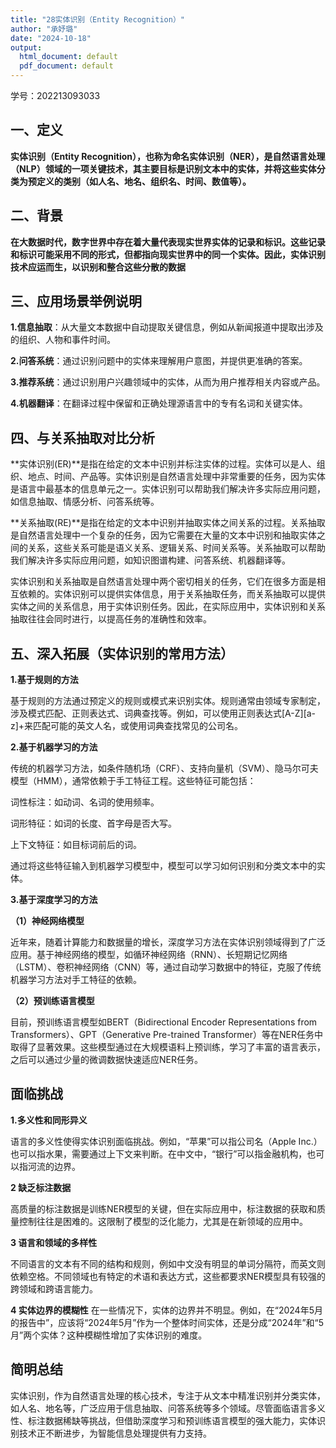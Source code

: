 ```yaml
---
title: "28实体识别（Entity Recognition）"
author: "承妤璐"
date: "2024-10-18"
output:
  html_document: default
  pdf_document: default
---
```

学号：202213093033


## 一、定义

**实体识别（Entity Recognition），也称为命名实体识别（NER），是自然语言处理（NLP）领域的一项关键技术，其主要目标是识别文本中的实体，并将这些实体分类为预定义的类别（如人名、地名、组织名、时间、数值等）。**

## 二、背景

**在大数据时代，数字世界中存在着大量代表现实世界实体的记录和标识。这些记录和标识可能采用不同的形式，但都指向现实世界中的同一个实体。因此，实体识别技术应运而生，以识别和整合这些分散的数据**

## 三、应用场景举例说明

**1.信息抽取**：从大量文本数据中自动提取关键信息，例如从新闻报道中提取出涉及的组织、人物和事件时间。

**2.问答系统**：通过识别问题中的实体来理解用户意图，并提供更准确的答案。

**3.推荐系统**：通过识别用户兴趣领域中的实体，从而为用户推荐相关内容或产品。

**4.机器翻译**：在翻译过程中保留和正确处理源语言中的专有名词和关键实体。

## 四、与关系抽取对比分析

**实体识别(ER)**是指在给定的文本中识别并标注实体的过程。实体可以是人、组织、地点、时间、产品等。实体识别是自然语言处理中非常重要的任务，因为实体是语言中最基本的信息单元之一。实体识别可以帮助我们解决许多实际应用问题，如信息抽取、情感分析、问答系统等。

**关系抽取(RE)**是指在给定的文本中识别并抽取实体之间关系的过程。关系抽取是自然语言处理中一个复杂的任务，因为它需要在大量的文本中识别和抽取实体之间的关系，这些关系可能是语义关系、逻辑关系、时间关系等。关系抽取可以帮助我们解决许多实际应用问题，如知识图谱构建、问答系统、机器翻译等。

实体识别和关系抽取是自然语言处理中两个密切相关的任务，它们在很多方面是相互依赖的。实体识别可以提供实体信息，用于关系抽取任务，而关系抽取可以提供实体之间的关系信息，用于实体识别任务。因此，在实际应用中，实体识别和关系抽取往往会同时进行，以提高任务的准确性和效率。

## 五、深入拓展（实体识别的常用方法）

**1.基于规则的方法**

基于规则的方法通过预定义的规则或模式来识别实体。规则通常由领域专家制定，涉及模式匹配、正则表达式、词典查找等。例如，可以使用正则表达式[A-Z][a-z]+来匹配可能的英文人名，或使用词典查找常见的公司名。

**2.基于机器学习的方法**

传统的机器学习方法，如条件随机场（CRF）、支持向量机（SVM）、隐马尔可夫模型（HMM），通常依赖于手工特征工程。这些特征可能包括：

词性标注：如动词、名词的使用频率。

词形特征：如词的长度、首字母是否大写。

上下文特征：如目标词前后的词。

通过将这些特征输入到机器学习模型中，模型可以学习如何识别和分类文本中的实体。

**3.基于深度学习的方法**

**（1）神经网络模型**

近年来，随着计算能力和数据量的增长，深度学习方法在实体识别领域得到了广泛应用。基于神经网络的模型，如循环神经网络（RNN）、长短期记忆网络（LSTM）、卷积神经网络（CNN）等，通过自动学习数据中的特征，克服了传统机器学习方法对手工特征的依赖。

**（2）预训练语言模型**

目前，预训练语言模型如BERT（Bidirectional Encoder Representations from Transformers）、GPT（Generative Pre-trained Transformer）等在NER任务中取得了显著效果。这些模型通过在大规模语料上预训练，学习了丰富的语言表示，之后可以通过少量的微调数据快速适应NER任务。

## 面临挑战

**1.多义性和同形异义**

语言的多义性使得实体识别面临挑战。例如，“苹果”可以指公司名（Apple Inc.）也可以指水果，需要通过上下文来判断。在中文中，“银行”可以指金融机构，也可以指河流的边界。

**2 缺乏标注数据**

高质量的标注数据是训练NER模型的关键，但在实际应用中，标注数据的获取和质量控制往往是困难的。这限制了模型的泛化能力，尤其是在新领域的应用中。

**3 语言和领域的多样性**

不同语言的文本有不同的结构和规则，例如中文没有明显的单词分隔符，而英文则依赖空格。不同领域也有特定的术语和表达方式，这些都要求NER模型具有较强的跨领域和跨语言能力。

**4 实体边界的模糊性**
在一些情况下，实体的边界并不明显。例如，在“2024年5月的报告中”，应该将“2024年5月”作为一个整体时间实体，还是分成“2024年”和“5月”两个实体？这种模糊性增加了实体识别的难度。

## 简明总结

实体识别，作为自然语言处理的核心技术，专注于从文本中精准识别并分类实体，如人名、地名等，广泛应用于信息抽取、问答系统等多个领域。尽管面临语言多义性、标注数据稀缺等挑战，但借助深度学习和预训练语言模型的强大能力，实体识别技术正不断进步，为智能信息处理提供有力支持。
